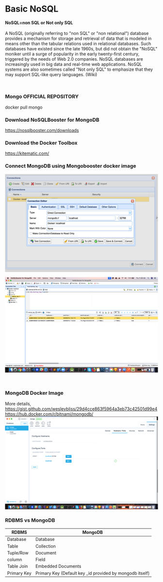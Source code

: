 # Basic NoSQL

#### NoSQL=non SQL or Not only SQL
A NoSQL (originally referring to "non SQL" or "non relational") database provides a mechanism for storage and retrieval of data that is modeled in means other than the tabular relations used in relational databases. Such databases have existed since the late 1960s, but did not obtain the "NoSQL" moniker until a surge of popularity in the early twenty-first century, triggered by the needs of Web 2.0 companies. NoSQL databases are increasingly used in big data and real-time web applications. NoSQL systems are also sometimes called "Not only SQL" to emphasize that they may support SQL-like query languages. (Wiki)

<br />

### Mongo OFFICIAL REPOSITORY
docker pull mongo

### Download NoSQLBooster for MongoDB
https://nosqlbooster.com/downloads


### Download the Docker Toolbox
https://kitematic.com/



### Connect MongoDB using Mongobooster docker image
![alt text](https://github.com/shahedbd/BasicNoSQL/blob/master/Resources/Snip20180802_1.png)
<br />

![alt text](https://github.com/shahedbd/BasicNoSQL/blob/master/Resources/Snip20180802_2.png)

<br />


### MongoDB Docker Image
More details, <br />
https://gist.github.com/wesleybliss/29d4cce863f5964a3eb73c42501d99e4  <br />
https://hub.docker.com/r/bitnami/mongodb/
![alt text](https://github.com/shahedbd/BasicNoSQL/blob/master/Resources/Snip20180802_3.png)
<br />


### RDBMS vs MongoDB
| RDBMS     | MongoDB |
| ---      | ---       |
| Database | Database        |
| Table     | Collection       |
| Tuple/Row |	Document  |
| column |	Field   |
| Table Join |	Embedded Documents |
| Primary Key |	Primary Key (Default key _id provided by mongodb itself)  |











